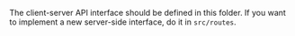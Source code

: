 The client-server API interface should be defined in this folder.
If you want to implement a new server-side interface, do it in `src/routes`.
